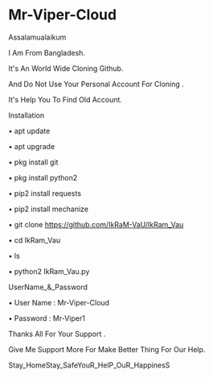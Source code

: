 # Mr-Viper-Cloud

Assalamualaikum  

I Am From Bangladesh.  

It's An World Wide Cloning Github.  

And Do Not Use Your Personal Account For Cloning . 

It's Help You To Find Old Account.





Installation

• apt update

• apt upgrade

• pkg install git

• pkg install python2

• pip2 install requests

• pip2 install mechanize

• git clone https://github.com/IkRaM-VaU/IkRam_Vau

• cd IkRam_Vau

• ls

• python2 IkRam_Vau.py



UserName_&_Password

• User Name : Mr-Viper-Cloud

• Password : Mr-Viper1


Thanks All For Your Support .

Give Me Support More For Make Better Thing For Our Help.

Stay_HomeStay_SafeYouR_HelP_OuR_HappinesS

